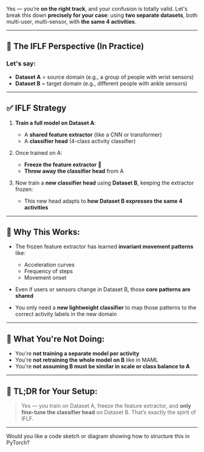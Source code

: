 Yes — you’re **on the right track**, and your confusion is totally valid. Let's break this down **precisely for your case**: using **two separate datasets**, both multi-user, multi-sensor, with **the same 4 activities**.

---

## 🔁 The IFLF Perspective (In Practice)

### Let's say:

* **Dataset A** = source domain (e.g., a group of people with wrist sensors)
* **Dataset B** = target domain (e.g., different people with ankle sensors)

---

## ✅ IFLF Strategy

1. **Train a full model on Dataset A**:

   * A **shared feature extractor** (like a CNN or transformer)
   * A **classifier head** (4-class activity classifier)

2. Once trained on A:

   * **Freeze the feature extractor** 🧊
   * **Throw away the classifier head** from A

3. Now train a **new classifier head** using **Dataset B**, keeping the extractor frozen:

   * This new head adapts to **how Dataset B expresses the same 4 activities**

---

## 🤔 Why This Works:

* The frozen feature extractor has learned **invariant movement patterns** like:

  * Acceleration curves
  * Frequency of steps
  * Movement onset
* Even if users or sensors change in Dataset B, those **core patterns are shared**
* You only need a **new lightweight classifier** to map those patterns to the correct activity labels in the new domain

---

## 🚫 What You're Not Doing:

* You're **not training a separate model per activity**
* You're **not retraining the whole model on B** like in MAML
* You're **not assuming B must be similar in scale or class balance to A**

---

## 🧠 TL;DR for Your Setup:

> Yes — you train on Dataset A, freeze the feature extractor, and **only fine-tune the classifier head** on Dataset B. That’s exactly the spirit of IFLF.

---

Would you like a code sketch or diagram showing how to structure this in PyTorch?



